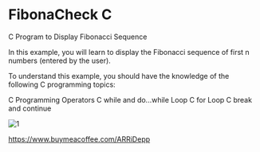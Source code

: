 # FibonaCheck C

C Program to Display Fibonacci Sequence

In this example, you will learn to display the Fibonacci sequence of first n numbers (entered by the user).


To understand this example, you should have the knowledge of the following C programming topics:

C Programming Operators
C while and do...while Loop
C for Loop
C break and continue

![1](https://user-images.githubusercontent.com/74824751/160303296-6dd40c26-532e-4d33-b4b4-fa21db021104.gif)

 https://www.buymeacoffee.com/ARRiDepp
